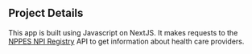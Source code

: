 ## Project Details

This app is built using Javascript on NextJS. It makes requests to the [NPPES NPI Registry](https://npiregistry.cms.hhs.gov/api-page) API to get information about health care providers.
